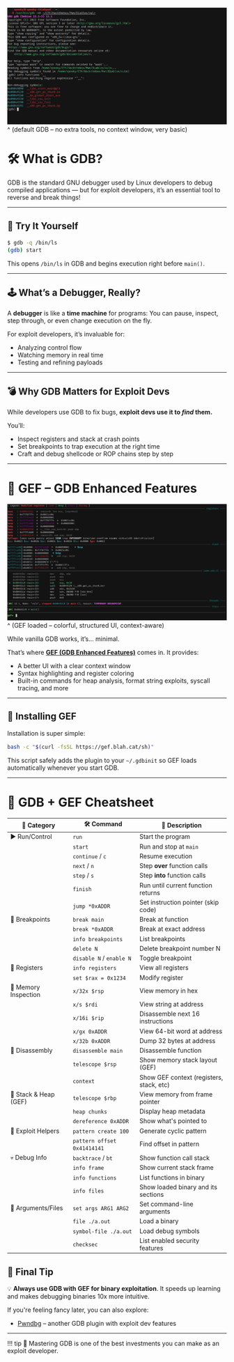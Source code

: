 ![](gdb.png)
^ (default GDB – no extra tools, no context window, very basic)

# 🛠️ What is GDB?

GDB is the standard GNU debugger used by Linux developers to debug compiled applications — but for exploit developers, it’s an essential tool to reverse and break things!

---

## 🧪 Try It Yourself

```bash
$ gdb -q /bin/ls
(gdb) start
```

This opens `/bin/ls` in GDB and begins execution right before `main()`.

---

## 🕹️ What’s a Debugger, Really?

A **debugger** is like a **time machine** for programs:
You can pause, inspect, step through, or even change execution on the fly.

For exploit developers, it’s invaluable for:

- Analyzing control flow  
- Watching memory in real time  
- Testing and refining payloads  

---

## 💣 Why GDB Matters for Exploit Devs

While developers use GDB to fix bugs, **exploit devs use it to *find* them.**

You’ll:

- Inspect registers and stack at crash points
- Set breakpoints to trap execution at the right time
- Craft and debug shellcode or ROP chains step by step

---

# 💉 GEF – GDB Enhanced Features

![](gef.png)
^ (GEF loaded – colorful, structured UI, context-aware)

While vanilla GDB works, it’s… minimal.

That’s where **[GEF (GDB Enhanced Features)](https://github.com/hugsy/gef)** comes in. It provides:
- A better UI with a clear context window
- Syntax highlighting and register coloring
- Built-in commands for heap analysis, format string exploits, syscall tracing, and more

---

## 🚀 Installing GEF

Installation is super simple:

```bash
bash -c "$(curl -fsSL https://gef.blah.cat/sh)"
```

This script safely adds the plugin to your `~/.gdbinit` so GEF loads automatically whenever you start GDB.

---

# 🧠 GDB + GEF Cheatsheet

| 🧭 Category             | 🛠️ Command                          | 🧾 Description                                  |
|------------------------|-------------------------------------|------------------------------------------------|
| ▶️ Run/Control          | `run`                               | Start the program                              |
|                        | `start`                             | Run and stop at `main`                         |
|                        | `continue` / `c`                    | Resume execution                               |
|                        | `next` / `n`                        | Step **over** function calls                   |
|                        | `step` / `s`                        | Step **into** function calls                   |
|                        | `finish`                            | Run until current function returns             |
|                        | `jump *0xADDR`                      | Set instruction pointer (skip code)            |
| 🧨 Breakpoints         | `break main`                        | Break at function                              |
|                        | `break *0xADDR`                     | Break at exact address                         |
|                        | `info breakpoints`                  | List breakpoints                               |
|                        | `delete N`                          | Delete breakpoint number N                     |
|                        | `disable N` / `enable N`            | Toggle breakpoint                              |
| 🧠 Registers           | `info registers`                    | View all registers                             |
|                        | `set $rax = 0x1234`                 | Modify register                                |
| 🧬 Memory Inspection   | `x/32x $rsp`                        | View memory in hex                             |
|                        | `x/s $rdi`                          | View string at address                         |
|                        | `x/16i $rip`                        | Disassemble next 16 instructions               |
|                        | `x/gx 0xADDR`                       | View 64-bit word at address                    |
|                        | `x/32b 0xADDR`                      | Dump 32 bytes at address                       |
| 🧱 Disassembly         | `disassemble main`                  | Disassemble function                           |
|                        | `telescope $rsp`                    | Show memory stack layout (GEF)                 |
|                        | `context`                           | Show GEF context (registers, stack, etc)       |
| 🧩 Stack & Heap (GEF)  | `telescope $rbp`                    | View memory from frame pointer                 |
|                        | `heap chunks`                       | Display heap metadata                          |
|                        | `dereference 0xADDR`                | Show what's pointed to                         |
| 🧪 Exploit Helpers     | `pattern create 100`                | Generate cyclic pattern                        |
|                        | `pattern offset 0x41414141`         | Find offset in pattern                         |
| 💀 Debug Info          | `backtrace` / `bt`                  | Show function call stack                       |
|                        | `info frame`                        | Show current stack frame                       |
|                        | `info functions`                    | List functions in binary                       |
|                        | `info files`                        | Show loaded binary and its sections            |
| 📂 Arguments/Files     | `set args ARG1 ARG2`                | Set command-line arguments                     |
|                        | `file ./a.out`                      | Load a binary                                  |
|                        | `symbol-file ./a.out`               | Load debug symbols                             |
|                        | `checksec`                          | List enabled security features                 |


## 🧭 Final Tip

💡 **Always use GDB with GEF for binary exploitation**. It speeds up learning and makes debugging binaries 10x more intuitive.

If you're feeling fancy later, you can also explore:
- [Pwndbg](https://github.com/pwndbg/pwndbg) – another GDB plugin with exploit dev features

---

!!! tip
	🧠 Mastering GDB is one of the best investments you can make as an exploit developer.
